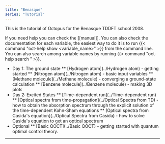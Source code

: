 ```yaml
---
title: "Benasque"
series: "Tutorial"
---
```



This is the tutorial of Octopus for the Benasque TDDFT school 2008. 

If you need help you can check the [[manual]]. You can also check the documentation for each variable, the easiest way to do it is to run {{< command "oct-help show <nowiki><variable_name></nowiki>" >}} from the command line. You can also search among variable names by running {{< command "oct-help search <nowiki><string></nowiki>" >}}.

* Day 1: The ground state
** [Hydrogen atom](../Hydrogen atom) - getting started
** [Nitrogen atom](../Nitrogen atom) - basic input variables
** [Methane molecule](../Methane molecule) - converging a ground-state calculation
** [Benzene molecule](../Benzene molecule) - making 3D plots
* Day 2: Excited States
** [Time-dependent run](../Time-dependent run)
** [Optical spectra from time-propagation](../Optical Spectra from TD) - how to obtain the absorption spectrum through the explicit solution of the time-dependent Kohn-Sham equations
** [Optical spectra from Casida's equation](../Optical Spectra from Casida) - how to solve Casida's equation to get an optical spectrum
* Optional
** [Basic QOCT](../Basic QOCT) - getting started with quantum optimal control theory.
---------------------------------------------
